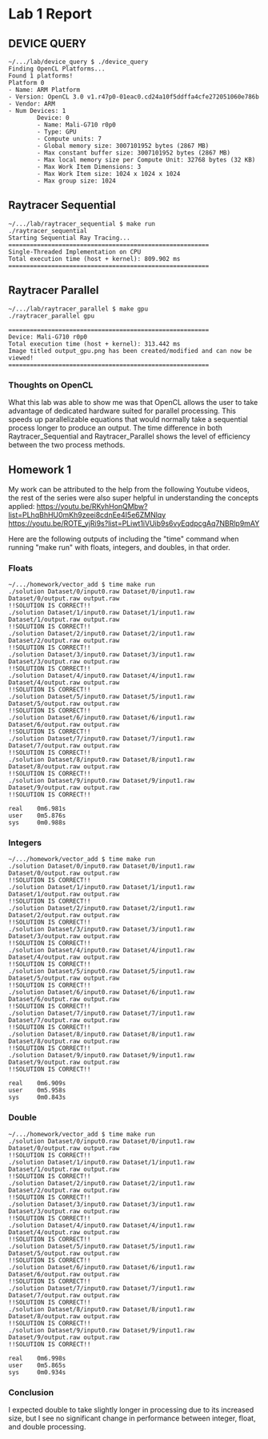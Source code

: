 # Lab 1 Report

## DEVICE QUERY
```
~/.../lab/device_query $ ./device_query 
Finding OpenCL Platforms...
Found 1 platforms!
Platform 0
- Name: ARM Platform
- Version: OpenCL 3.0 v1.r47p0-01eac0.cd24a10f5ddffa4cfe272051060e786b
- Vendor: ARM
- Num Devices: 1
        Device: 0
        - Name: Mali-G710 r0p0
        - Type: GPU
        - Compute units: 7
        - Global memory size: 3007101952 bytes (2867 MB)
        - Max constant buffer size: 3007101952 bytes (2867 MB)
        - Max local memory size per Compute Unit: 32768 bytes (32 KB)
        - Max Work Item Dimensions: 3
        - Max Work Item size: 1024 x 1024 x 1024 
        - Max group size: 1024
```

## Raytracer Sequential
```
~/.../lab/raytracer_sequential $ make run
./raytracer_sequential
Starting Sequential Ray Tracing...
========================================================
Single-Threaded Implementation on CPU
Total execution time (host + kernel): 809.902 ms
========================================================
```

## Raytracer Parallel
```
~/.../lab/raytracer_parallel $ make gpu
./raytracer_parallel gpu

========================================================
Device: Mali-G710 r0p0
Total execution time (host + kernel): 313.442 ms
Image titled output_gpu.png has been created/modified and can now be viewed!
========================================================
```

### Thoughts on OpenCL
What this lab was able to show me was that OpenCL allows the user to take advantage of dedicated hardware suited for parallel processing. This speeds up parallelizable equations that would normally take a sequential process longer to produce an output. The time difference in both Raytracer_Sequential and Raytracer_Parallel shows the level of efficiency between the two process methods.

## Homework 1
My work can be attributed to the help from the following Youtube videos, the rest of the series were also super helpful in understanding the concepts applied:
https://youtu.be/RKyhHonQMbw?list=PLhqBhHU0mKh9zeei8cdnEe4I5e6ZMNlqy
https://youtu.be/ROTE_yjRi9s?list=PLiwt1iVUib9s6vyEqdpcgAq7NBRlp9mAY

Here are the following outputs of including the "time" command when running "make run" with floats, integers, and doubles, in that order.

### Floats
```
~/.../homework/vector_add $ time make run
./solution Dataset/0/input0.raw Dataset/0/input1.raw Dataset/0/output.raw output.raw
!!SOLUTION IS CORRECT!!
./solution Dataset/1/input0.raw Dataset/1/input1.raw Dataset/1/output.raw output.raw
!!SOLUTION IS CORRECT!!
./solution Dataset/2/input0.raw Dataset/2/input1.raw Dataset/2/output.raw output.raw
!!SOLUTION IS CORRECT!!
./solution Dataset/3/input0.raw Dataset/3/input1.raw Dataset/3/output.raw output.raw
!!SOLUTION IS CORRECT!!
./solution Dataset/4/input0.raw Dataset/4/input1.raw Dataset/4/output.raw output.raw
!!SOLUTION IS CORRECT!!
./solution Dataset/5/input0.raw Dataset/5/input1.raw Dataset/5/output.raw output.raw
!!SOLUTION IS CORRECT!!
./solution Dataset/6/input0.raw Dataset/6/input1.raw Dataset/6/output.raw output.raw
!!SOLUTION IS CORRECT!!
./solution Dataset/7/input0.raw Dataset/7/input1.raw Dataset/7/output.raw output.raw
!!SOLUTION IS CORRECT!!
./solution Dataset/8/input0.raw Dataset/8/input1.raw Dataset/8/output.raw output.raw
!!SOLUTION IS CORRECT!!
./solution Dataset/9/input0.raw Dataset/9/input1.raw Dataset/9/output.raw output.raw
!!SOLUTION IS CORRECT!!

real    0m6.981s
user    0m5.876s
sys     0m0.988s
```

### Integers
```
~/.../homework/vector_add $ time make run
./solution Dataset/0/input0.raw Dataset/0/input1.raw Dataset/0/output.raw output.raw
!!SOLUTION IS CORRECT!!
./solution Dataset/1/input0.raw Dataset/1/input1.raw Dataset/1/output.raw output.raw
!!SOLUTION IS CORRECT!!
./solution Dataset/2/input0.raw Dataset/2/input1.raw Dataset/2/output.raw output.raw
!!SOLUTION IS CORRECT!!
./solution Dataset/3/input0.raw Dataset/3/input1.raw Dataset/3/output.raw output.raw
!!SOLUTION IS CORRECT!!
./solution Dataset/4/input0.raw Dataset/4/input1.raw Dataset/4/output.raw output.raw
!!SOLUTION IS CORRECT!!
./solution Dataset/5/input0.raw Dataset/5/input1.raw Dataset/5/output.raw output.raw
!!SOLUTION IS CORRECT!!
./solution Dataset/6/input0.raw Dataset/6/input1.raw Dataset/6/output.raw output.raw
!!SOLUTION IS CORRECT!!
./solution Dataset/7/input0.raw Dataset/7/input1.raw Dataset/7/output.raw output.raw
!!SOLUTION IS CORRECT!!
./solution Dataset/8/input0.raw Dataset/8/input1.raw Dataset/8/output.raw output.raw
!!SOLUTION IS CORRECT!!
./solution Dataset/9/input0.raw Dataset/9/input1.raw Dataset/9/output.raw output.raw
!!SOLUTION IS CORRECT!!

real    0m6.909s
user    0m5.958s
sys     0m0.843s
```

### Double
```
~/.../homework/vector_add $ time make run
./solution Dataset/0/input0.raw Dataset/0/input1.raw Dataset/0/output.raw output.raw
!!SOLUTION IS CORRECT!!
./solution Dataset/1/input0.raw Dataset/1/input1.raw Dataset/1/output.raw output.raw
!!SOLUTION IS CORRECT!!
./solution Dataset/2/input0.raw Dataset/2/input1.raw Dataset/2/output.raw output.raw
!!SOLUTION IS CORRECT!!
./solution Dataset/3/input0.raw Dataset/3/input1.raw Dataset/3/output.raw output.raw
!!SOLUTION IS CORRECT!!
./solution Dataset/4/input0.raw Dataset/4/input1.raw Dataset/4/output.raw output.raw
!!SOLUTION IS CORRECT!!
./solution Dataset/5/input0.raw Dataset/5/input1.raw Dataset/5/output.raw output.raw
!!SOLUTION IS CORRECT!!
./solution Dataset/6/input0.raw Dataset/6/input1.raw Dataset/6/output.raw output.raw
!!SOLUTION IS CORRECT!!
./solution Dataset/7/input0.raw Dataset/7/input1.raw Dataset/7/output.raw output.raw
!!SOLUTION IS CORRECT!!
./solution Dataset/8/input0.raw Dataset/8/input1.raw Dataset/8/output.raw output.raw
!!SOLUTION IS CORRECT!!
./solution Dataset/9/input0.raw Dataset/9/input1.raw Dataset/9/output.raw output.raw
!!SOLUTION IS CORRECT!!

real    0m6.998s
user    0m5.865s
sys     0m0.934s
```

### Conclusion
I expected double to take slightly longer in processing due to its increased size, but I see no significant change in performance between integer, float, and double processing.
